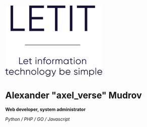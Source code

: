 ![](https://raw.githubusercontent.com/axel-verse/axel-verse/main/logo_transparent_small.png)

# Alexander "axel_verse" Mudrov

**Web developer, system administrator**

*Python / PHP / GO / Javascript*

